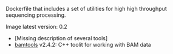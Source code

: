 Dockerfile that includes a set of utilities for high high throughput sequencing processing.

Image latest version: 0.2 
- [Missing description of several tools]
- [bamtools](https://github.com/pezmaster31/bamtools) v2.4.2: C++ toolit for working with BAM data
